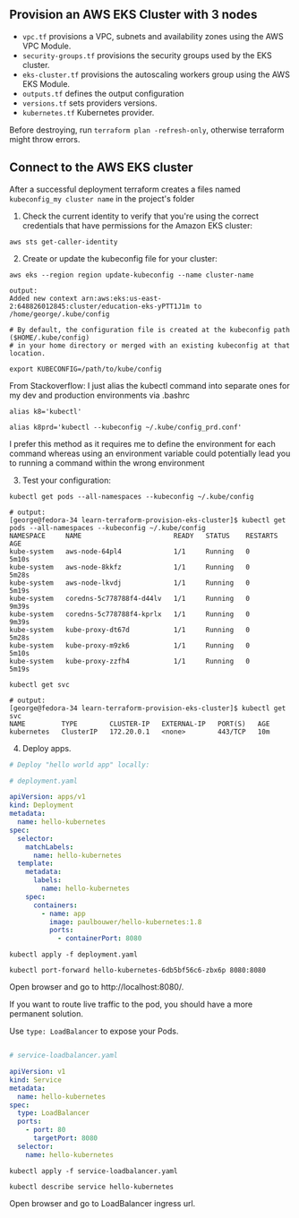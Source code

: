 ## Provision an AWS EKS Cluster with 3 nodes

* `vpc.tf` provisions a VPC, subnets and availability zones using the AWS VPC Module.
* `security-groups.tf` provisions the security groups used by the EKS cluster.
* `eks-cluster.tf` provisions the autoscaling workers group using the AWS EKS Module.
* `outputs.tf` defines the output configuration
* `versions.tf` sets providers versions.
*  `kubernetes.tf` Kubernetes provider.
  
Before destroying, run `terraform plan -refresh-only`, otherwise terraform might throw errors.





## Connect to the AWS EKS cluster

After a successful deployment terraform creates a files named `kubeconfig_my cluster name` in the project's folder 

1. Check the current identity to verify that you're using the correct credentials that have permissions for the Amazon EKS cluster:


`aws sts get-caller-identity`


2. Create or update the kubeconfig file for your cluster:


`aws eks --region region update-kubeconfig --name cluster-name`
```
output:
Added new context arn:aws:eks:us-east-2:648826012845:cluster/education-eks-yPTT1J1m to /home/george/.kube/config

# By default, the configuration file is created at the kubeconfig path ($HOME/.kube/config) 
# in your home directory or merged with an existing kubeconfig at that location.
```

`export KUBECONFIG=/path/to/kube/config`



From Stackoverflow:
I just alias the kubectl command into separate ones for my dev and production environments via .bashrc

`alias k8='kubectl'`

`alias k8prd='kubectl --kubeconfig ~/.kube/config_prd.conf'`

I prefer this method as it requires me to define the environment for each command
whereas using an environment variable could potentially lead you to running a command within the wrong environment


3. Test your configuration:


`kubectl get pods --all-namespaces --kubeconfig ~/.kube/config`
```
# output:
[george@fedora-34 learn-terraform-provision-eks-cluster]$ kubectl get pods --all-namespaces --kubeconfig ~/.kube/config 
NAMESPACE     NAME                       READY   STATUS    RESTARTS   AGE
kube-system   aws-node-64pl4             1/1     Running   0          5m10s
kube-system   aws-node-8kkfz             1/1     Running   0          5m28s
kube-system   aws-node-lkvdj             1/1     Running   0          5m19s
kube-system   coredns-5c778788f4-d44lv   1/1     Running   0          9m39s
kube-system   coredns-5c778788f4-kprlx   1/1     Running   0          9m39s
kube-system   kube-proxy-dt67d           1/1     Running   0          5m28s
kube-system   kube-proxy-m9zk6           1/1     Running   0          5m10s
kube-system   kube-proxy-zzfh4           1/1     Running   0          5m19s
```


`kubectl get svc`
```
# output:
[george@fedora-34 learn-terraform-provision-eks-cluster]$ kubectl get svc
NAME         TYPE        CLUSTER-IP   EXTERNAL-IP   PORT(S)   AGE
kubernetes   ClusterIP   172.20.0.1   <none>        443/TCP   10m
```

4. Deploy apps.

```yaml
# Deploy "hello world app" locally:

# deployment.yaml

apiVersion: apps/v1
kind: Deployment
metadata:
  name: hello-kubernetes
spec:
  selector:
    matchLabels:
      name: hello-kubernetes
  template:
    metadata:
      labels:
        name: hello-kubernetes
    spec:
      containers:
        - name: app
          image: paulbouwer/hello-kubernetes:1.8
          ports:
            - containerPort: 8080
```

`kubectl apply -f deployment.yaml`

`kubectl port-forward hello-kubernetes-6db5bf56c6-zbx6p 8080:8080`

Open browser and go to http://localhost:8080/.



If you want to route live traffic to the pod, you should have a more permanent solution.

Use `type: LoadBalancer` to expose your Pods.

```yaml

# service-loadbalancer.yaml

apiVersion: v1
kind: Service
metadata:
  name: hello-kubernetes
spec:
  type: LoadBalancer
  ports:
    - port: 80
      targetPort: 8080
  selector:
    name: hello-kubernetes
```

`kubectl apply -f service-loadbalancer.yaml`

`kubectl describe service hello-kubernetes`

Open browser and go to LoadBalancer ingress url.

